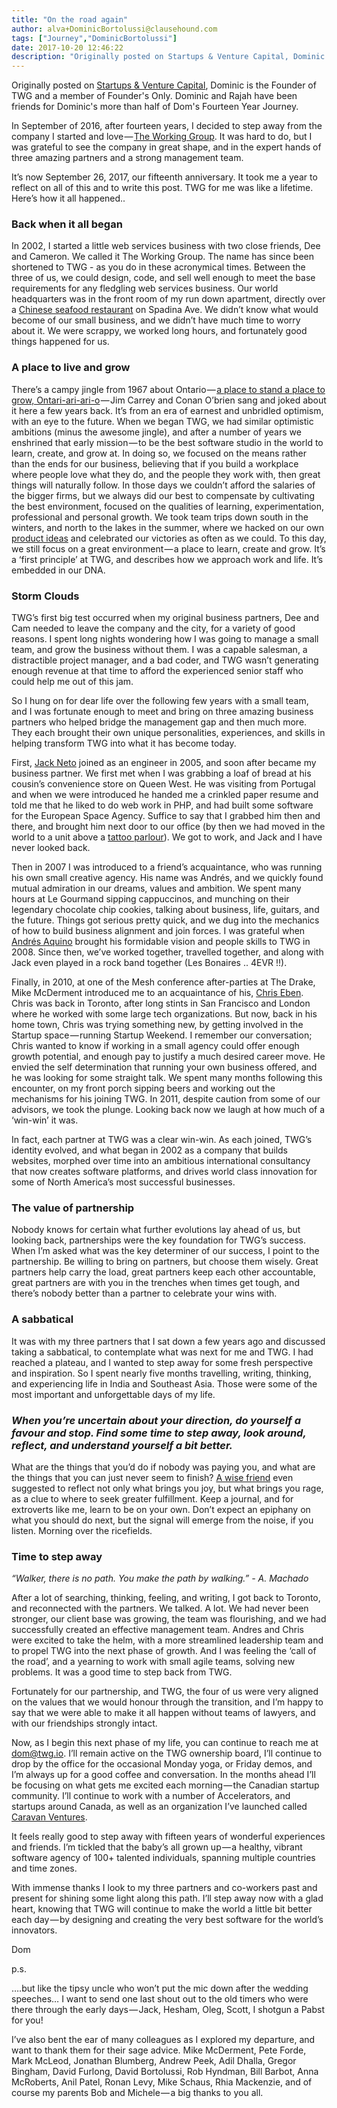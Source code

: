 ```yaml
---
title: "On the road again"
author: alva+DominicBortolussi@clausehound.com
tags: ["Journey","DominicBortolussi"]
date: 2017-10-20 12:46:22
description: "Originally posted on Startups & Venture Capital, Dominic is the Founder of TWG and a member of Founder's Only.  Dominic and Rajah have been friends for Dominic's more than half of Dom's Fourteen Year Journey."
---
```




Originally posted on [Startups & Venture Capital](https://startupsventurecapital.com/on-the-road-again-9db706378c7c), Dominic is the Founder of TWG and a member of Founder's Only.  Dominic and Rajah have been friends for Dominic's more than half of Dom's Fourteen Year Journey.

In September of 2016, after fourteen years, I decided to step away from the company I started and love — [The Working Group](http://twg.io/). It was hard to do, but I was grateful to see the company in great shape, and in the expert hands of three amazing partners and a strong management team.

It’s now September 26, 2017, our fifteenth anniversary. It took me a year to reflect on all of this and to write this post.
 TWG for me was like a lifetime. Here’s how it all happened..
 
### Back when it all began

In 2002, I started a little web services business with two close friends, Dee and Cameron. We called it The Working Group. The name has since been shortened to TWG - as you do in these acronymical times. Between the three of us, we could design, code, and sell well enough to meet the base requirements for any fledgling web services business. Our world headquarters was in the front room of my run down apartment, directly over a [Chinese seafood restaurant](http://www.sangsgreatfood.com/) on Spadina Ave. We didn’t know what would become of our small business, and we didn’t have much time to worry about it. We were scrappy, we worked long hours, and fortunately good things happened for us.

### A place to live and grow

There’s a campy jingle from 1967 about Ontario — [a place to stand a place to grow, Ontari-ari-ari-o](https://youtu.be/JstZIsrGlP8?t=38s) — Jim Carrey and Conan O’brien sang and joked about it here a few years back. It’s from an era of earnest and unbridled optimism, with an eye to the future. When we began TWG, we had similar optimistic ambitions (minus the awesome jingle), and after a number of years we enshrined that early mission — to be the best software studio in the world to learn, create, and grow at. In doing so, we focused on the means rather than the ends for our business, believing that if you build a workplace where people love what they do, and the people they work with, then great things will naturally follow. In those days we couldn’t afford the salaries of the bigger firms, but we always did our best to compensate by cultivating the best environment, focused on the qualities of learning, experimentation, professional and personal growth. We took team trips down south in the winters, and north to the lakes in the summer, where we hacked on our own [product ideas](http://postageapp.com/) and celebrated our victories as often as we could.
 To this day, we still focus on a great environment — a place to learn, create and grow. It’s a ‘first principle’ at TWG, and describes how we approach work and life. It’s embedded in our DNA.

 



### Storm Clouds

TWG’s first big test occurred when my original business partners, Dee and Cam needed to leave the company and the city, for a variety of good reasons. I spent long nights wondering how I was going to manage a small team, and grow the business without them. I was a capable salesman, a distractible project manager, and a bad coder, and TWG wasn’t generating enough revenue at that time to afford the experienced senior staff who could help me out of this jam.

So I hung on for dear life over the following few years with a small team, and I was fortunate enough to meet and bring on three amazing business partners who helped bridge the management gap and then much more. They each brought their own unique personalities, experiences, and skills in helping transform TWG into what it has become today.

First, [Jack Neto](https://ca.linkedin.com/in/jack-neto-a6b9961) joined as an engineer in 2005, and soon after became my business partner. We first met when I was grabbing a loaf of bread at his cousin’s convenience store on Queen West. He was visiting from Portugal and when we were introduced he handed me a crinkled paper resume and told me that he liked to do web work in PHP, and had built some software for the European Space Agency. Suffice to say that I grabbed him then and there, and brought him next door to our office (by then we had moved in the world to a unit above a [tattoo parlour](http://tcbtattoos.ca/)). We got to work, and Jack and I have never looked back.

Then in 2007 I was introduced to a friend’s acquaintance, who was running his own small creative agency. His name was Andrés, and we quickly found mutual admiration in our dreams, values and ambition. We spent many hours at Le Gourmand sipping cappuccinos, and munching on their legendary chocolate chip cookies, talking about business, life, guitars, and the future. Things got serious pretty quick, and we dug into the mechanics of how to build business alignment and join forces. I was grateful when [Andrés Aquino](http://www.linkedin.com/in/andresaquino1) brought his formidable vision and people skills to TWG in 2008. Since then, we’ve worked together, travelled together, and along with Jack even played in a rock band together (Les Bonaires .. 4EVR !!).

Finally, in 2010, at one of the Mesh conference after-parties at The Drake, Mike McDerment introduced me to an acquaintance of his, [Chris Eben](https://ca.linkedin.com/in/ceben). Chris was back in Toronto, after long stints in San Francisco and London where he worked with some large tech organizations. But now, back in his home town, Chris was trying something new, by getting involved in the Startup space — running Startup Weekend. I remember our conversation; Chris wanted to know if working in a small agency could offer enough growth potential, and enough pay to justify a much desired career move. He envied the self determination that running your own business offered, and he was looking for some straight talk. We spent many months following this encounter, on my front porch sipping beers and working out the mechanisms for his joining TWG. In 2011, despite caution from some of our advisors, we took the plunge. Looking back now we laugh at how much of a ‘win-win’ it was.

In fact, each partner at TWG was a clear win-win. As each joined, TWG’s identity evolved, and what began in 2002 as a company that builds websites, morphed over time into an ambitious international consultancy that now creates software platforms, and drives world class innovation for some of North America’s most successful businesses.

### The value of partnership

Nobody knows for certain what further evolutions lay ahead of us, but looking back, partnerships were the key foundation for TWG’s success. When I’m asked what was the key determiner of our success, I point to the partnership. Be willing to bring on partners, but choose them wisely. Great partners help carry the load, great partners keep each other accountable, great partners are with you in the trenches when times get tough, and there’s nobody better than a partner to celebrate your wins with.

 

### A sabbatical

It was with my three partners that I sat down a few years ago and discussed taking a sabbatical, to contemplate what was next for me and TWG. I had reached a plateau, and I wanted to step away for some fresh perspective and inspiration. So I spent nearly five months travelling, writing, thinking, and experiencing life in India and Southeast Asia. Those were some of the most important and unforgettable days of my life.

### ***When you’re uncertain about your direction, do yourself a favour and stop. Find some time to step away, look around, reflect, and understand yourself a bit better.***

What are the things that you’d do if nobody was paying you, and what are the things that you can just never seem to finish? [A wise friend](http://socialinnovation.ca/community/members/adil-dhalla) even suggested to reflect not only what brings you joy, but what brings you rage, as a clue to where to seek greater fulfillment. Keep a journal, and for extroverts like me, learn to be on your own. Don’t expect an epiphany on what you should do next, but the signal will emerge from the noise, if you listen.
Morning over the ricefields.

### Time to step away

*“Walker, there is no path. You make the path by walking.” - A. Machado*

After a lot of searching, thinking, feeling, and writing, I got back to Toronto, and reconnected with the partners. We talked. A lot. We had never been stronger, our client base was growing, the team was flourishing, and we had successfully created an effective management team. Andres and Chris were excited to take the helm, with a more streamlined leadership team and to propel TWG into the next phase of growth. And I was feeling the ‘call of the road’, and a yearning to work with small agile teams, solving new problems. It was a good time to step back from TWG.

Fortunately for our partnership, and TWG, the four of us were very aligned on the values that we would honour through the transition, and I’m happy to say that we were able to make it all happen without teams of lawyers, and with our friendships strongly intact.

Now, as I begin this next phase of my life, you can continue to reach me at dom@twg.io. I’ll remain active on the TWG ownership board, I’ll continue to drop by the office for the occasional Monday yoga, or Friday demos, and I’m always up for a good coffee and conversation. In the months ahead I’ll be focusing on what gets me excited each morning — the Canadian startup community. I’ll continue to work with a number of Accelerators, and startups around Canada, as well as an organization I’ve launched called [Caravan Ventures](http://caravanventures.ca/).

It feels really good to step away with fifteen years of wonderful experiences and friends. I’m tickled that the baby’s all grown up — a healthy, vibrant software agency of 100+ talented individuals, spanning multiple countries and time zones.

With immense thanks I look to my three partners and co-workers past and present for shining some light along this path. I’ll step away now with a glad heart, knowing that TWG will continue to make the world a little bit better each day — by designing and creating the very best software for the world’s innovators.

Dom

p.s.

….but like the tipsy uncle who won’t put the mic down after the wedding speeches… I want to send one last shout out to the old timers who were there through the early days — Jack, Hesham, Oleg, Scott, I shotgun a Pabst for you!

I’ve also bent the ear of many colleagues as I explored my departure, and want to thank them for their sage advice. Mike McDerment, Pete Forde, Mark McLeod, Jonathan Blumberg, Andrew Peek, Adil Dhalla, Gregor Bingham, David Furlong, David Bortolussi, Rob Hyndman, Bill Barbot, Anna McRoberts, Anil Patel, Ronan Levy, Mike Schaus, Rhia Mackenzie, and of course my parents Bob and Michele — a big thanks to you all.
